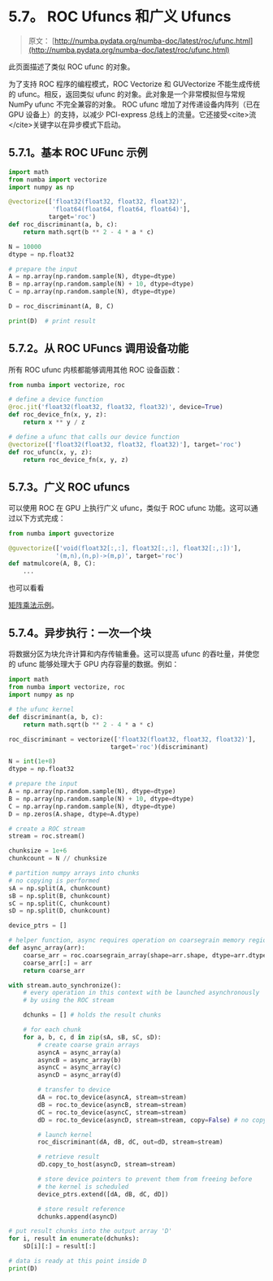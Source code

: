 # 5.7。 ROC Ufuncs 和广义 Ufuncs

> 原文： [http://numba.pydata.org/numba-doc/latest/roc/ufunc.html](http://numba.pydata.org/numba-doc/latest/roc/ufunc.html)

此页面描述了类似 ROC ufunc 的对象。

为了支持 ROC 程序的编程模式，ROC Vectorize 和 GUVectorize 不能生成传统的 ufunc。相反，返回类似 ufunc 的对象。此对象是一个非常模拟但与常规 NumPy ufunc 不完全兼容的对象。 ROC ufunc 增加了对传递设备内阵列（已在 GPU 设备上）的支持，以减少 PCI-express 总线上的流量。它还接受&lt;cite&gt;流&lt;/cite&gt;关键字以在异步模式下启动。

## 5.7.1。基本 ROC UFunc 示例

```py
import math
from numba import vectorize
import numpy as np

@vectorize(['float32(float32, float32, float32)',
            'float64(float64, float64, float64)'],
           target='roc')
def roc_discriminant(a, b, c):
    return math.sqrt(b ** 2 - 4 * a * c)

N = 10000
dtype = np.float32

# prepare the input
A = np.array(np.random.sample(N), dtype=dtype)
B = np.array(np.random.sample(N) + 10, dtype=dtype)
C = np.array(np.random.sample(N), dtype=dtype)

D = roc_discriminant(A, B, C)

print(D)  # print result

```

## 5.7.2。从 ROC UFuncs 调用设备功能

所有 ROC ufunc 内核都能够调用其他 ROC 设备函数：

```py
from numba import vectorize, roc

# define a device function
@roc.jit('float32(float32, float32, float32)', device=True)
def roc_device_fn(x, y, z):
    return x ** y / z

# define a ufunc that calls our device function
@vectorize(['float32(float32, float32, float32)'], target='roc')
def roc_ufunc(x, y, z):
    return roc_device_fn(x, y, z)

```

## 5.7.3。广义 ROC ufuncs

可以使用 ROC 在 GPU 上执行广义 ufunc，类似于 ROC ufunc 功能。这可以通过以下方式完成：

```py
from numba import guvectorize

@guvectorize(['void(float32[:,:], float32[:,:], float32[:,:])'],
             '(m,n),(n,p)->(m,p)', target='roc')
def matmulcore(A, B, C):
    ...

```

也可以看看

[矩阵乘法示例](examples.html#roc-matmul)。

## 5.7.4。异步执行：一次一个块

将数据分区为块允许计算和内存传输重叠。这可以提高 ufunc 的吞吐量，并使您的 ufunc 能够处理大于 GPU 内存容量的数据。例如：

```py
import math
from numba import vectorize, roc
import numpy as np

# the ufunc kernel
def discriminant(a, b, c):
    return math.sqrt(b ** 2 - 4 * a * c)

roc_discriminant = vectorize(['float32(float32, float32, float32)'],
                            target='roc')(discriminant)

N = int(1e+8)
dtype = np.float32

# prepare the input
A = np.array(np.random.sample(N), dtype=dtype)
B = np.array(np.random.sample(N) + 10, dtype=dtype)
C = np.array(np.random.sample(N), dtype=dtype)
D = np.zeros(A.shape, dtype=A.dtype)

# create a ROC stream
stream = roc.stream()

chunksize = 1e+6
chunkcount = N // chunksize

# partition numpy arrays into chunks
# no copying is performed
sA = np.split(A, chunkcount)
sB = np.split(B, chunkcount)
sC = np.split(C, chunkcount)
sD = np.split(D, chunkcount)

device_ptrs = []

# helper function, async requires operation on coarsegrain memory regions
def async_array(arr):
    coarse_arr = roc.coarsegrain_array(shape=arr.shape, dtype=arr.dtype)
    coarse_arr[:] = arr
    return coarse_arr

with stream.auto_synchronize():
    # every operation in this context with be launched asynchronously
    # by using the ROC stream

    dchunks = [] # holds the result chunks

    # for each chunk
    for a, b, c, d in zip(sA, sB, sC, sD):
        # create coarse grain arrays
        asyncA = async_array(a)
        asyncB = async_array(b)
        asyncC = async_array(c)
        asyncD = async_array(d)

        # transfer to device
        dA = roc.to_device(asyncA, stream=stream)
        dB = roc.to_device(asyncB, stream=stream)
        dC = roc.to_device(asyncC, stream=stream)
        dD = roc.to_device(asyncD, stream=stream, copy=False) # no copying

        # launch kernel
        roc_discriminant(dA, dB, dC, out=dD, stream=stream)

        # retrieve result
        dD.copy_to_host(asyncD, stream=stream)

        # store device pointers to prevent them from freeing before
        # the kernel is scheduled
        device_ptrs.extend([dA, dB, dC, dD])

        # store result reference
        dchunks.append(asyncD)

# put result chunks into the output array 'D'
for i, result in enumerate(dchunks):
    sD[i][:] = result[:]

# data is ready at this point inside D
print(D)

```